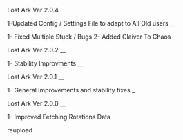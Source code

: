 Lost Ark Ver 2.0.4

1-Updated Config / Settings File to adapt to All Old users
__

1- Fixed Multiple Stuck / Bugs
2- Added Glaiver To Chaos

Lost Ark Ver 2.0.2
__

1- Stability Improvments
__

Lost Ark Ver 2.0.1
__

1- General Improvements and stability fixes
_

Lost Ark Ver 2.0.0
__

1- Improved Fetching Rotations Data

reupload
